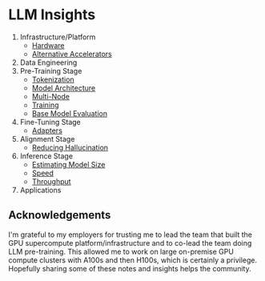 # LLM Insights

1. Infrastructure/Platform
   - [Hardware](infrastructure/hardware/README.md)
   - [Alternative Accelerators](infrastructure/hardware/alternatives/README.md)
2. Data Engineering
3. Pre-Training Stage
   - [Tokenization](pretraining/tokenization/README.md)
   - [Model Architecture](pretraining/architecture/README.md)
   - [Multi-Node](pretraining/multi-node/README.md)
   - [Training](pretraining/training/README.md)
   - [Base Model Evaluation](pretraining/evaluation/README.md)
4. Fine-Tuning Stage
   - [Adapters](finetuning/adapters/)
5. Alignment Stage
   - [Reducing Hallucination](alignment/hallucination/README.md)
6. Inference Stage
   - [Estimating Model Size](inference/README.md##estimating-model-size)
   - [Speed](inference/README.md#generative-inference-speed)
   - [Throughput](inference/README.md#generative-inference-throughput)
7. Applications

## Acknowledgements

I'm grateful to my employers for trusting me to lead the team that built the GPU supercompute platform/infrastructure and to co-lead the team doing LLM pre-training. This allowed me to work on large on-premise GPU compute clusters with A100s and then H100s, which is certainly a privilege. Hopefully sharing some of these notes and insights helps the community.
